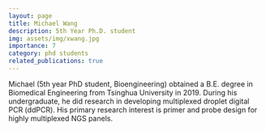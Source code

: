 ```yaml
---
layout: page
title: Michael Wang
description: 5th Year Ph.D. student
img: assets/img/xwang.jpg
importance: 7
category: phd students
related_publications: true
---
```


Michael (5th year PhD student, Bioengineering) obtained a B.E. degree in Biomedical Engineering from Tsinghua University in 2019. During his undergraduate, he did research in developing multiplexed droplet digital PCR (ddPCR). His primary research interest is primer and probe design for highly multiplexed NGS panels.
